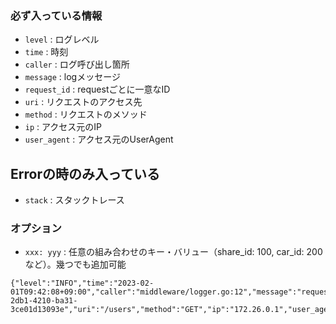 ### 必ず入っている情報
- `level` : ログレベル
- `time` : 時刻
- `caller` : ログ呼び出し箇所
- `message` : logメッセージ
- `request_id` : requestごとに一意なID
- `uri` : リクエストのアクセス先
- `method` : リクエストのメソッド
- `ip` : アクセス元のIP
- `user_agent` : アクセス元のUserAgent

## Errorの時のみ入っている
- `stack` : スタックトレース


### オプション
- `xxx: yyy` : 任意の組み合わせのキー・バリュー（share_id: 100, car_id: 200など）。幾つでも追加可能



```
{"level":"INFO","time":"2023-02-01T09:42:08+09:00","caller":"middleware/logger.go:12","message":"request","request_id":"66aeea69-2db1-4210-ba31-3ce01d13093e","uri":"/users","method":"GET","ip":"172.26.0.1","user_agent":"curl/7.79.1"}
```